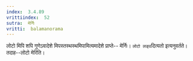 ```yaml
---
index:  3.4.89
vrittiindex:  52
sutra:  मेर्निः
vritti:  balamanorama 
---
```


लोटो मिपि शपि गुणेऽवादेशे मिपस्तस्थस्थमिपामित्यमादेशे प्राप्ते-- मेर्निः। `लोटो लङ्व`दित्यतो इत्यनुवर्तते। तदाह--लोटो मेरिति। 

